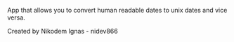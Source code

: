 App that allows you to convert human readable dates to 
unix dates and vice versa.

Created by Nikodem Ignas - nidev866